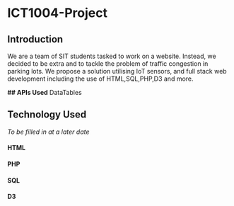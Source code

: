 # ICT1004-Project

## Introduction
We are a team of SIT students tasked to work on a website. Instead, we decided to be extra and to tackle the problem of traffic congestion in parking lots. We propose a solution utilising IoT sensors, and full stack web development including the use of HTML,SQL,PHP,D3 and more.

**## APIs Used**
DataTables

## Technology Used
*To be filled in at a later date*
#### HTML
#### PHP
#### SQL
#### D3

